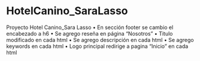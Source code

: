 # HotelCanino_SaraLasso
Proyecto Hotel Canino_Sara Lasso
• En sección footer se cambio el encabezado a h6 • Se agrego reseña en página “Nosotros” • Titulo modificado en cada html • Se agrego descripción en cada html • Se agrego keywords en cada html • Logo principal redirige a pagina “Inicio” en cada html
